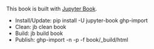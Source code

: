 This book is built with [Jupyter Book](https://jupyterbook.org/intro.html).

* Install/Update: pip install -U jupyter-book ghp-import
* Clean: jb clean book
* Build: jb build book
* Publish: ghp-import -n -p -f book/_build/html